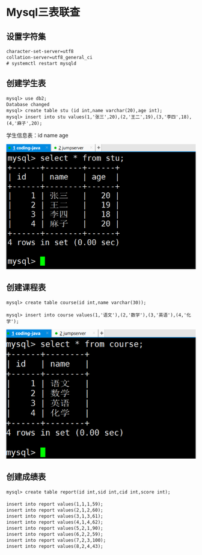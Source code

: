 # Mysql三表联查

## 设置字符集

```shell
character-set-server=utf8
collation-server=utf8_general_ci
# systemctl restart mysqld
```

## 创建学生表

```shell
mysql> use db2;
Database changed
mysql> create table stu (id int,name varchar(20),age int);
mysql> insert into stu values(1,'张三',20),(2,'王二',19),(3,'李四',18),(4,'麻子',20);
```

学生信息表：id  name  age

![img](assets/Mysql三表联查/1661244098530-83754c78-61cd-4d15-a395-ca8c0b497926.png)

## 创建课程表

```shell
mysql> create table course(id int,name varchar(30));

mysql> insert into course values(1,'语文'),(2,'数学'),(3,'英语'),(4,'化学');
```

![img](assets/Mysql三表联查/1661244330330-f76824d9-f099-4624-85f8-31b336c37618.png)

## 创建成绩表

```shell
mysql> create table report(id int,sid int,cid int,score int);

insert into report values(1,1,1,59);
insert into report values(2,1,2,60);
insert into report values(3,1,3,61);
insert into report values(4,1,4,62);
insert into report values(5,2,1,90);
insert into report values(6,2,2,59);
insert into report values(7,2,3,100);
insert into report values(8,2,4,43);
```